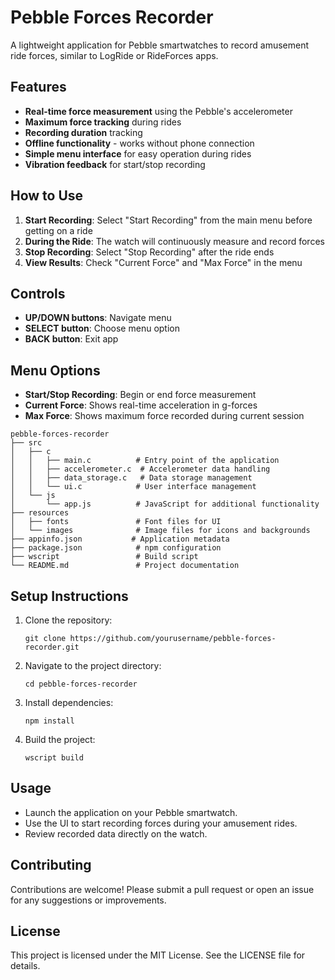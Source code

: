 # Pebble Forces Recorder

A lightweight application for Pebble smartwatches to record amusement ride forces, similar to LogRide or RideForces apps.

## Features

- **Real-time force measurement** using the Pebble's accelerometer
- **Maximum force tracking** during rides
- **Recording duration** tracking
- **Offline functionality** - works without phone connection
- **Simple menu interface** for easy operation during rides
- **Vibration feedback** for start/stop recording

## How to Use

1. **Start Recording**: Select "Start Recording" from the main menu before getting on a ride
2. **During the Ride**: The watch will continuously measure and record forces
3. **Stop Recording**: Select "Stop Recording" after the ride ends
4. **View Results**: Check "Current Force" and "Max Force" in the menu

## Controls

- **UP/DOWN buttons**: Navigate menu
- **SELECT button**: Choose menu option
- **BACK button**: Exit app

## Menu Options

- **Start/Stop Recording**: Begin or end force measurement
- **Current Force**: Shows real-time acceleration in g-forces
- **Max Force**: Shows maximum force recorded during current session
```
pebble-forces-recorder
├── src
│   ├── c
│   │   ├── main.c          # Entry point of the application
│   │   ├── accelerometer.c  # Accelerometer data handling
│   │   ├── data_storage.c   # Data storage management
│   │   └── ui.c            # User interface management
│   └── js
│       └── app.js          # JavaScript for additional functionality
├── resources
│   ├── fonts               # Font files for UI
│   └── images              # Image files for icons and backgrounds
├── appinfo.json           # Application metadata
├── package.json            # npm configuration
├── wscript                 # Build script
└── README.md               # Project documentation
```

## Setup Instructions
1. Clone the repository:
   ```
   git clone https://github.com/yourusername/pebble-forces-recorder.git
   ```
2. Navigate to the project directory:
   ```
   cd pebble-forces-recorder
   ```
3. Install dependencies:
   ```
   npm install
   ```
4. Build the project:
   ```
   wscript build
   ```

## Usage
- Launch the application on your Pebble smartwatch.
- Use the UI to start recording forces during your amusement rides.
- Review recorded data directly on the watch.

## Contributing
Contributions are welcome! Please submit a pull request or open an issue for any suggestions or improvements.

## License
This project is licensed under the MIT License. See the LICENSE file for details.